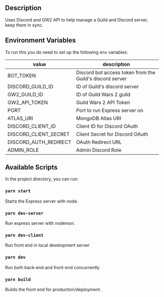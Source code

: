 ## Description

Uses Discord and GW2 API to help manage a Guild and Discord server, keep them in sync.

## Environment Variables

To run this you do need to set up the following env variables:

| value                 | description                                              |
| --------------------- | -------------------------------------------------------- |
| BOT_TOKEN             | Discord bot access token from the Guild's discord server |
| DISCORD_GUILD_ID      | ID of Guild's discord server                             |
| GW2_GUILD_ID          | ID of Guild Wars 2 guild                                 |
| GW2_API_TOKEN         | Guild Wars 2 API Token                                   |
| PORT                  | Port to run Express server on                            |
| ATLAS_URI             | MongoDB Atlas URI                                        |
| DISCORD_CLIENT_ID     | Client ID for Discord OAuth                              |
| DISCORD_CLIENT_SECRET | Client Secret for Discord OAuth                          |
| DISCORD_AUTH_REDIRECT | OAuth Redirect URL                                       |
| ADMIN_ROLE            | Admin Discord Role                                       |

## Available Scripts

In the project directory, you can run:

### `yarn start`

Starts the Express server with node.

### `yarn dev-server`

Run express server with nodemon.

### `yarn dev-client`

Run front end in local development server

### `yarn dev`

Run both back-end and front-end concurrently

### `yarn build`

Builds the front end for production/deployment.
